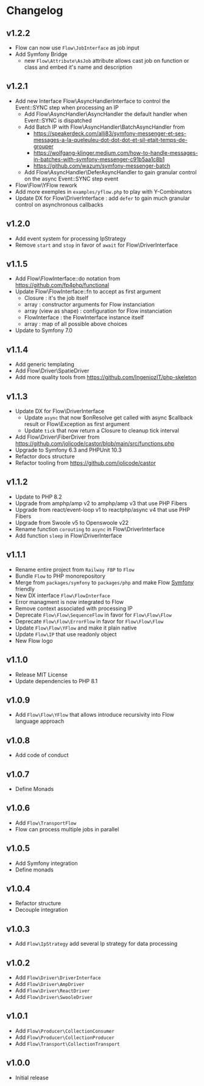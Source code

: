 # Changelog

## v1.2.2

- Flow can now use `Flow\JobInterface` as job input
- Add Symfony Bridge
    - new `Flow\Attribute\AsJob` attribute allows cast job on function or class and embed it's name and description

## v1.2.1

- Add new Interface Flow\AsyncHandlerInterface to control the Event::SYNC step when processing an IP
    - Add Flow\AsyncHandler\AsyncHandler the default handler when Event::SYNC is dispatched
    - Add Batch IP with Flow\AsyncHandler\BatchAsyncHandler from
        - https://speakerdeck.com/alli83/symfony-messenger-et-ses-messages-a-la-queleuleu-dot-dot-dot-et-sil-etait-temps-de-grouper
        - https://wolfgang-klinger.medium.com/how-to-handle-messages-in-batches-with-symfony-messenger-c91b5aa1c8b1
        - https://github.com/wazum/symfony-messenger-batch
    - Add Flow\AsyncHandler\DeferAsyncHandler to gain granular control on the async Event::SYNC step event
- Flow\Flow\YFlow rework
- Add more exemples in `examples/yflow.php` to play with Y-Combinators
- Update DX for Flow\DriverInterface : add `defer` to gain much granular control on asynchronous callbacks

## v1.2.0

- Add event system for processing IpStrategy
- Remove `start` and `stop` in favor of `await` for Flow\DriverInterface

## v1.1.5

- Add Flow\FlowInterface::do notation from https://github.com/fp4php/functional
- Update Flow\FlowInterface::fn to accept as first argument
    - Closure : it's the job itself
    - array : constructor arguments for Flow instanciation
    - array (view as shape) : configuration for Flow instanciation
    - FlowInterface : the FlowInterface instance itself
    - array : map of all possible above choices
- Update to Symfony 7.0

## v1.1.4

- Add generic templating
- Add Flow\Driver\SpatieDriver
- Add more quality tools from https://github.com/IngeniozIT/php-skeleton

## v1.1.3

- Update DX for Flow\DriverInterface
    - Update `async` that now $onResolve get called with async $callback result or Flow\Exception as first argument
    - Update `tick` that now return a Closure to cleanup tick interval
- Add Flow\Driver\FiberDriver from https://github.com/jolicode/castor/blob/main/src/functions.php
- Upgrade to Symfony 6.3 and PHPUnit 10.3
- Refactor docs structure
- Refactor tooling from https://github.com/jolicode/castor

## v1.1.2

- Update to PHP 8.2
- Upgrade from amphp/amp v2 to amphp/amp v3 that use PHP Fibers
- Upgrade from react/event-loop v1 to reactphp/async v4 that use PHP Fibers
- Upgrade from Swoole v5 to Openswoole v22
- Rename function `corouting` to `async` in Flow\DriverInterface
- Add function `sleep` in Flow\DriverInterface

## v1.1.1

- Rename entire project from `Railway FBP` to `Flow`
- Bundle `Flow` to PHP monorepository
- Merge from `packages/symfony` to `packages/php` and make Flow [Symfony](https://symfony.com) friendly
- New DX interface `Flow\FlowInterface`
- Error managment is now integrated to Flow
- Remove context associated with processing IP
- Deprecate `Flow\Flow\SequenceFlow` in favor for `Flow\Flow\Flow`
- Deprecate `Flow\Flow\ErrorFlow` in favor for `Flow\Flow\Flow`
- Update `Flow\Flow\YFlow` and make it plain native
- Update `Flow\IP` that use readonly object
- New Flow logo

## v1.1.0

- Release MIT License
- Update dependencies to PHP 8.1

## v1.0.9

- Add `Flow\Flow\YFlow` that allows introduce recursivity into Flow language approach

## v1.0.8

- Add code of conduct

## v1.0.7

- Define Monads

## v1.0.6

- Add `Flow\TransportFlow`
- Flow can process multiple jobs in parallel

## v1.0.5

- Add Symfony integration
- Define monads

## v1.0.4

- Refactor structure
- Decouple integration

## v1.0.3

- Add `Flow\IpStrategy` add several Ip strategy for data processing

## v1.0.2

- Add `Flow\Driver\DriverInterface`
- Add `Flow\Driver\AmpDriver`
- Add `Flow\Driver\ReactDriver`
- Add `Flow\Driver\SwooleDriver`

## v1.0.1

- Add `Flow\Producer\CollectionConsumer`
- Add `Flow\Producer\CollectionProducer`
- Add `Flow\Transport\CollectionTransport`

## v1.0.0

- Initial release
